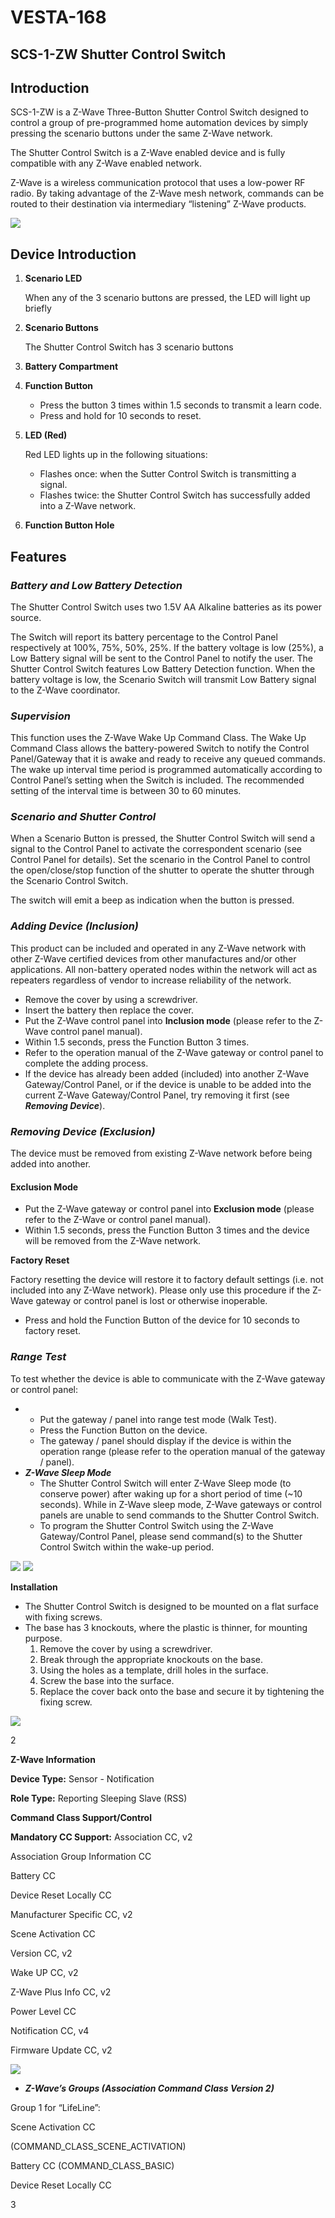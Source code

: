 # VESTA-168

## **SCS-1-ZW Shutter Control Switch**

## **Introduction**

SCS-1-ZW is a Z-Wave Three-Button Shutter Control Switch designed to control a group of pre-programmed home automation devices by simply pressing the scenario buttons under the same Z-Wave network.

The Shutter Control Switch is a Z-Wave enabled device and is fully compatible with any Z-Wave enabled network.

Z-Wave is a wireless communication protocol that uses a low-power RF radio. By taking advantage of the Z-Wave mesh network, commands can be routed to their destination via intermediary “listening” Z-Wave products.

![](<.gitbook/assets/0 (70).jpeg>)

## **Device Introduction**

1.  &#x20;**Scenario LED**

    When any of the 3 scenario buttons are pressed, the LED will light up briefly
2.  **Scenario Buttons**

    The Shutter Control Switch has 3 scenario buttons
3. **Battery Compartment**
4. **Function Button**
   * Press the button 3 times within 1.5 seconds to transmit a learn code.
   * Press and hold for 10 seconds to reset.
5.  **LED (Red)**

    Red LED lights up in the following situations:

    * Flashes once: when the Sutter Control Switch is transmitting a signal.
    * Flashes twice: the Shutter Control Switch has successfully added into a Z-Wave network.
6. **Function Button Hole**

## **Features**

### _**Battery and Low Battery Detection**_

The Shutter Control Switch uses two 1.5V AA Alkaline batteries as its power source.

The Switch will report its battery percentage to the Control Panel respectively at 100%, 75%, 50%, 25%. If the battery voltage is low (25%), a Low Battery signal will be sent to the Control Panel to notify the user. The Shutter Control Switch features Low Battery Detection function. When the battery voltage is low, the Scenario Switch will transmit Low Battery signal to the Z-Wave coordinator.

### _**Supervision**_

This function uses the Z-Wave Wake Up Command Class. The Wake Up Command Class allows the battery-powered Switch to notify the Control Panel/Gateway that it is awake and ready to receive any queued commands. The wake up interval time period is programmed automatically according to Control Panel’s setting when the Switch is included. The recommended setting of the interval time is between 30 to 60 minutes.

### _**Scenario and Shutter Control**_

When a Scenario Button is pressed, the Shutter Control Switch will send a signal to the Control Panel to activate the correspondent scenario (see Control Panel for details). Set the scenario in the Control Panel to control the open/close/stop function of the shutter to operate the shutter through the Scenario Control Switch.

The switch will emit a beep as indication when the button is pressed.

### _**Adding Device (Inclusion)**_

This product can be included and operated in any Z-Wave network with other Z-Wave certified devices from other manufactures and/or other applications. All non-battery operated nodes within the network will act as repeaters regardless of vendor to increase reliability of the network.

* Remove the cover by using a screwdriver.
* Insert the battery then replace the cover.
* Put the Z-Wave control panel into **Inclusion mode** (please refer to the Z-Wave control panel manual).
* Within 1.5 seconds, press the Function Button 3 times.
* Refer to the operation manual of the Z-Wave gateway or control panel to complete the adding process.
* If the device has already been added (included) into another Z-Wave Gateway/Control Panel, or if the device is unable to be added into the current Z-Wave Gateway/Control Panel, try removing it first (see _**Removing Device**_).

### _**Removing Device (Exclusion)**_

The device must be removed from existing Z-Wave network before being added into another.&#x20;

#### **Exclusion Mode**

* Put the Z-Wave gateway or control panel into **Exclusion mode** (please refer to the Z-Wave or control panel manual).
* Within 1.5 seconds, press the Function Button 3 times and the device will be removed from the Z-Wave network.

**Factory Reset**

Factory resetting the device will restore it to factory default settings (i.e. not included into any Z-Wave network). Please only use this procedure if the Z-Wave gateway or control panel is lost or otherwise inoperable.

* Press and hold the Function Button of the device for 10 seconds to factory reset.

### _**Range Test**_

To test whether the device is able to communicate with the Z-Wave gateway or control panel:

*
  * Put the gateway / panel into range test mode (Walk Test).
  * Press the Function Button on the device.
  * The gateway / panel should display if the device is within the operation range (please refer to the operation manual of the gateway / panel).
* _**Z-Wave Sleep Mode**_
  * The Shutter Control Switch will enter Z-Wave Sleep mode (to conserve power) after waking up for a short period of time (\~10 seconds). While in Z-Wave sleep mode, Z-Wave gateways or control panels are unable to send commands to the Shutter Control Switch.
  * To program the Shutter Control Switch using the Z-Wave Gateway/Control Panel, please send command(s) to the Shutter Control Switch within the wake-up period.

![](<.gitbook/assets/7 (43).png>) ![](<.gitbook/assets/8 (36).jpeg>)

**Installation**

* The Shutter Control Switch is designed to be mounted on a flat surface with fixing screws.
* The base has 3 knockouts, where the plastic is thinner, for mounting purpose.
  1. Remove the cover by using a screwdriver.
  2. Break through the appropriate knockouts on the base.
  3. Using the holes as a template, drill holes in the surface.
  4. Screw the base into the surface.
  5. Replace the cover back onto the base and secure it by tightening the fixing screw.

![](<.gitbook/assets/9 (22).jpeg>)

2

**Z-Wave Information**

**Device Type:** Sensor - Notification

**Role Type:** Reporting Sleeping Slave (RSS)

**Command Class Support/Control**

**Mandatory CC Support:** Association CC, v2

Association Group Information CC

Battery CC

Device Reset Locally CC

Manufacturer Specific CC, v2

Scene Activation CC

Version CC, v2

Wake UP CC, v2

Z-Wave Plus Info CC, v2

Power Level CC

Notification CC, v4

Firmware Update CC, v2

![](<.gitbook/assets/10 (42).png>)

* _**Z-Wave’s Groups (Association Command Class Version 2)**_

Group 1 for “LifeLine”:

Scene Activation CC

(COMMAND\_CLASS\_SCENE\_ACTIVATION)

Battery CC (COMMAND\_CLASS\_BASIC)

Device Reset Locally CC

3

